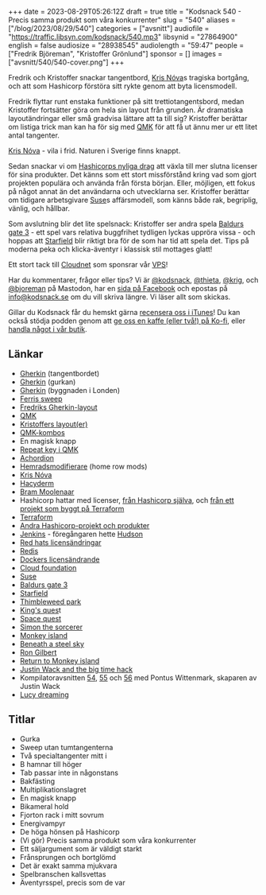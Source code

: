 +++
date = 2023-08-29T05:26:12Z
draft = true
title = "Kodsnack 540 - Precis samma produkt som våra konkurrenter"
slug = "540"
aliases = ["/blog/2023/08/29/540"]
categories = ["avsnitt"]
audiofile = "https://traffic.libsyn.com/kodsnack/540.mp3"
libsynid = "27864900"
english = false
audiosize = "28938545"
audiolength = "59:47"
people = ["Fredrik Björeman", "Kristoffer Grönlund"]
sponsor = []
images = ["avsnitt/540/540-cover.png"]
+++

Fredrik och Kristoffer snackar tangentbord, [Kris Nóva](https://krisnova.net/bio/)s tragiska bortgång, och att som Hashicorp förstöra sitt rykte genom att byta licensmodell.

Fredrik flyttar runt enstaka funktioner på sitt trettiotangentsbord, medan Kristoffer fortsätter göra om hela sin layout från grunden. Är dramatiska layoutändringar eller små gradvisa lättare att ta till sig?  Kristoffer berättar om listiga trick man kan ha för sig med [QMK](https://qmk.fm/) för att få ut ännu mer ur ett litet antal tangenter.

[Kris Nóva](https://krisnova.net/bio/) - vila i frid. Naturen i Sverige finns knappt.

Sedan snackar vi om [Hashicorps nyliga drag](https://www.hashicorp.com/blog/hashicorp-adopts-business-source-license) att växla till mer slutna licenser för sina produkter. Det känns som ett stort missförstånd kring vad som gjort projekten populära och använda från första början. Eller, möjligen, ett fokus på något annat än det användarna och utvecklarna ser. Kristoffer berättar om tidigare arbetsgivare [Suse](https://en.wikipedia.org/wiki/SUSE)s affärsmodell, som känns både rak, begriplig, vänlig, och hållbar.

Som avslutning blir det lite spelsnack: Kristoffer ser andra spela [Baldurs gate 3](https://en.wikipedia.org/wiki/Baldur%27s_Gate_3) - ett spel vars relativa buggfrihet tydligen lyckas uppröra vissa - och hoppas att [Starfield](https://en.wikipedia.org/wiki/Starfield_%28video_game%29) blir riktigt bra för de som har tid att spela det. Tips på moderna peka och klicka-äventyr i klassisk stil mottages glatt!

Ett stort tack till [Cloudnet](https://www.cloudnet.se) som sponsrar vår [VPS](https://en.wikipedia.org/wiki/Virtual_private_server)!

Har du kommentarer, frågor eller tips? Vi är [@kodsnack](https://social.podsnack.se/@kodsnack), [@thieta](https://6510.nu/@thieta), [@krig](https://6510.nu/@krig), och [@bjoreman](https://toot.cafe/@bjoreman) på Mastodon, har en [sida på Facebook](https://www.facebook.com/) och epostas på [info@kodsnack.se](mailto:info@kodsnack.se) om du vill skriva längre. Vi läser allt som skickas.

Gillar du Kodsnack får du hemskt gärna [recensera oss i iTunes](https://itunes.apple.com/se/podcast/kodsnack/id561631498?l=en)! Du kan också stödja podden genom att <a href="https://ko-fi.com/kodsnack" rel="payment">ge oss en kaffe (eller två!) på Ko-fi</a>, eller [handla något i vår butik](https://shop.spreadshirt.se/kodsnack/).

## Länkar ##
* [Gherkin](https://bjoreman.com/thoughts/gherkin.html) (tangentbordet)
* [Gherkin](https://en.wikipedia.org/wiki/Pickled_cucumber) (gurkan)
* [Gherkin](https://en.wikipedia.org/wiki/The_Gherkin) (byggnaden i Londen)
* [Ferris sweep](https://keebmaker.com/products/ferris-sweep)
* [Fredriks Gherkin-layout](https://github.com/bjoreman/qmk_firmware/blob/master/keyboards/40percentclub/gherkin/keymaps/bjoreman/keymap.c)
* [QMK](https://qmk.fm/)
* [Kristoffers layout(er)](https://github.com/krig/qmk_firmware/tree/krig/users/krig/layout)
* [QMK-kombos](https://docs.qmk.fm/#/feature_combo?id=combos)
* En magisk knapp
* [Repeat key i QMK](https://docs.qmk.fm/#/feature_repeat_key)
* [Achordion](https://getreuer.info/posts/keyboards/achordion/index.html)
* [Hemradsmodifierare](https://precondition.github.io/home-row-mods) (home row mods)
* [Kris Nóva](https://krisnova.net/bio/)
* [Hacyderm](https://hachyderm.io/about)
* [Bram Moolenaar](https://en.wikipedia.org/wiki/Bram_Moolenaar)
* Hashicorp hattar med licenser, [från Hashicorp själva](https://www.hashicorp.com/blog/hashicorp-adopts-business-source-license), och [från ett projekt som byggt på Terraform](https://spacelift.io/blog/hashicorps-license-change)
* [Terraform](https://www.hashicorp.com/products/terraform)
* [Andra Hashicorp-projekt och produkter](https://www.hashicorp.com/blog/categories/products-technology)
* [Jenkins](https://en.wikipedia.org/wiki/Jenkins_%28software%29) - föregångaren hette [Hudson](https://en.wikipedia.org/wiki/Hudson_%28software%29)
* [Red hats licensändringar](https://thenewstack.io/how-red-hats-license-change-is-reinvigorating-enterprise-linux-distros/)
* [Redis](https://en.wikipedia.org/wiki/Redis)
* [Dockers licensändrande](https://www.techrepublic.com/article/docker-launches-new-business-plan-with-changes-to-the-docker-desktop-license/)
* [Cloud foundation](https://www.vmware.com/se/products/cloud-foundation.html)
* [Suse](https://en.wikipedia.org/wiki/SUSE)
* [Baldurs gate 3](https://en.wikipedia.org/wiki/Baldur%27s_Gate_3)
* [Starfield](https://en.wikipedia.org/wiki/Starfield_%28video_game%29)
* [Thimbleweed park](https://en.wikipedia.org/wiki/Thimbleweed_Park)
* [King's ques](https://en.wikipedia.org/wiki/King%27s_Quest)t
* [Space quest](https://en.wikipedia.org/wiki/Space_Quest)
* [Simon the sorcerer](https://en.wikipedia.org/wiki/Simon_the_Sorcerer)
* [Monkey island](https://en.wikipedia.org/wiki/The_Secret_of_Monkey_Island)
* [Beneath a steel sky](https://en.wikipedia.org/wiki/Beneath_a_Steel_Sky)
* [Ron Gilbert](https://www.grumpygamer.com/)
* [Return to Monkey island](https://returntomonkeyisland.com/)
* [Justin Wack and the big time hack](https://www.warmkitten.com/)
* Kompilatoravsnitten [54](https://kompilator.se/054), [55](https://kompilator.se/055) och [56](https://kompilator.se/056) med Pontus Wittenmark, skaparen av Justin Wack
* [Lucy dreaming](https://lucy-dreaming.com/)

## Titlar ##
* Gurka
* Sweep utan tumtangenterna
* Två specialtangenter mitt i
* B hamnar till höger
* Tab passar inte in någonstans
* Bakfästing
* Multiplikationslagret
* En magisk knapp
* Bikameral hold
* Fjorton rack i mitt sovrum
* Energivampyr
* De höga hönsen på Hashicorp
* (Vi gör) Precis samma produkt som våra konkurrenter
* Ett säljargument som är väldigt starkt
* Frånsprungen och bortglömd
* Det är exakt samma mjukvara
* Spelbranschen kallsvettas
* Äventyrsspel, precis som de var